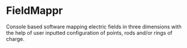 # FieldMappr
Console based software mapping electric fields in three dimensions with the help of user inputted configuration of  points, rods and/or rings of charge.
